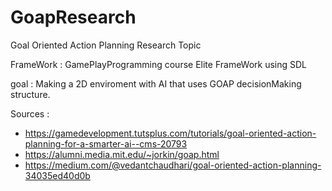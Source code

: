 # GoapResearch

Goal Oriented Action Planning Research Topic

FrameWork : GamePlayProgramming course Elite FrameWork using SDL

goal : Making a 2D enviroment with AI that uses GOAP decisionMaking structure.



Sources :
 - https://gamedevelopment.tutsplus.com/tutorials/goal-oriented-action-planning-for-a-smarter-ai--cms-20793
 - https://alumni.media.mit.edu/~jorkin/goap.html
 - https://medium.com/@vedantchaudhari/goal-oriented-action-planning-34035ed40d0b


